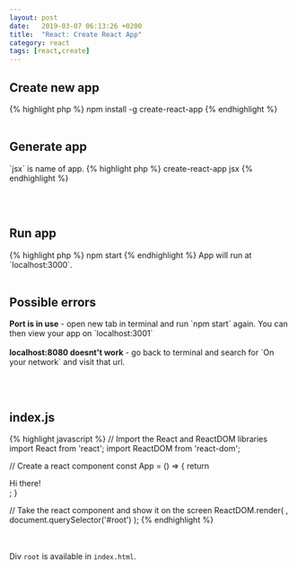 ```yaml
---
layout: post
date:   2019-03-07 06:13:26 +0200
title:  "React: Create React App"
category: react
tags: [react,create]
---
```



<h2>Create new app</h2>
{% highlight php %}
npm install -g create-react-app
{% endhighlight %}
<br /><br />

<h2>Generate app</h2>
`jsx` is name of app. 
{% highlight php %}
create-react-app jsx
{% endhighlight %}

<br /><br />

<h2>Run app</h2>
{% highlight php %}
npm start
{% endhighlight %}
App will run at `localhost:3000`.
<br /><br />

<h2>Possible errors</h2>
<b>Port is in use</b> - open new tab in terminal and run `npm start` again. You can then view your app on `localhost:3001`
<br /><br />
<b>localhost:8080 doesnt't work</b> - go back to terminal and search for `On your network` and visit that url.

<br /><br />


<h2>index.js</h2>
{% highlight javascript %}
// Import the React and ReactDOM libraries
import React from 'react';
import ReactDOM from 'react-dom';

// Create a react component
const App = () => {
	return <div>Hi there!</div>;
}

// Take the react component and show it on the screen
ReactDOM.render(
	<App />,
	document.querySelector('#root')
);
{% endhighlight %}

<br /><br />
Div `root` is available in `index.html`.